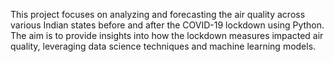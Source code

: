 This project focuses on analyzing and forecasting the air quality across various Indian states before and after the COVID-19 lockdown using Python. The aim is to provide insights into how the lockdown measures impacted air quality, leveraging data science techniques and machine learning models.
